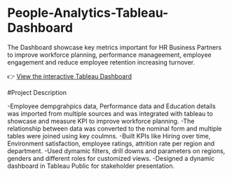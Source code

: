 # People-Analytics-Tableau-Dashboard
The Dashboard showcase key metrics important for HR Business Partners to improve workforce planning, performance manageement, employee engagement and reduce employee retention increasing turnover. 

👉 [View the interactive Tableau Dashboard](https://public.tableau.com/app/profile/shivani.kanodia/viz/PeopleAnalyticsDashboard_17259103232100/Dashboard2)

#Project Description

-Employee dempgrahpics data, Performance data and Education details was imported from multiple sources and was integrated with tableau to showcase and measure KPI to improve workforce planning. 
-The relationship between data was converted to the nominal form and multiple tables were joined using key coulmns. 
-Built KPIs like Hiring over time, Environment satisfaction, employee ratings, attrition rate per region and department.
-Used dymamic filters, drill downs and parameters on regions, genders and different roles for customized views. 
-Designed a dynamic dashboard in Tableau Public for stakeholder presentation.
